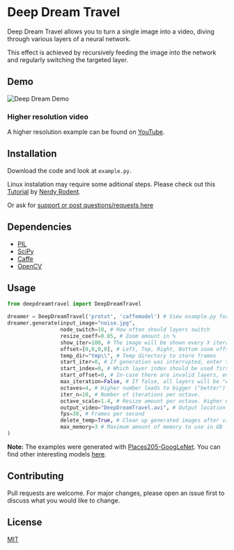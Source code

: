 # Deep Dream Travel

Deep Dream Travel allows you to turn a single image into a video, diving through various layers of a neural network.

This effect is achieved by recursively feeding the image into the network and regularly switching the targeted layer.

## Demo

![Deep Dream Demo](https://drive.google.com/uc?export=view&id=1sHDkmz13IQlp-M2KxSlwI6htXaL04wnH)

### Higher resolution video
A higher resolution example can be found on [YouTube](https://www.youtube.com/watch?v=VjcBpVmRm9Y).

## Installation
Download the code and look at `example.py`.

Linux instalation may require some aditional steps. Please check out this [Tutorial](https://www.youtube.com/watch?v=f1HLevIo0Z8) by [Nerdy Rodent](https://www.youtube.com/channel/UC4-5v-f-xKnbi1yaAuRSi_w).

Or ask for [support or post questions/requests here](https://hackcommunity.net/t/trippy-videos-with-deep-dream-travel)
## Dependencies

* [PIL](https://pillow.readthedocs.io/en/stable/)
* [SciPy](https://pypi.org/project/scipy/)
* [Caffe](https://caffe.berkeleyvision.org/)
* [OpenCV](https://pypi.org/project/opencv-python/)

## Usage

```python
from deepdreamtravel import DeepDreamTravel

dreamer = DeepDreamTravel('protxt', 'caffemodel') # View example.py for an example
dreamer.generate(input_image="noise.jpg",
                 node_switch=10, # How often should layers switch
                 resize_coeff=0.05, # Zoom amount in %
                 show_iter=100, # The image will be shown every X iterations
                 offset=[0,0,0,0], # Left, Top, Right, Bottom zoom offset
                 temp_dir="tmp\\", # Temp directory to store frames
                 start_iter=0, # If generation was interrupted, enter the next iteration here
                 start_index=0, # Which layer index should be used first. Also used when interruption occured
                 start_offset=0, # In-case there are invalid layers, enter the offset given by terminal output when interruption happened.
                 max_iteration=False, # If false, all layers will be "explored". Else set maximum number of iterations
                 octaves=4, # Higher number leads to bigger ("better") visuals. Takes significantly more time to generate! Lower number in-case of errors with small images.
                 iter_n=10, # Number of iterations per octave.
                 octave_scale=1.4, # Resize amount per octave. Higher number leads to higher dream states.
                 output_video="DeepDreamTravel.avi", # Output location and name. Don't forget to end with .avi!
                 fps=30, # Frames per second
                 delete_temp=True, # Clean up generated images after video was generated?
                 max_memory=3 # Maximum amount of memory to use in GB
)
```
**Note:** The examples were generated with [Places205-GoogLeNet](http://places.csail.mit.edu/downloadCNN.html). You can find other interesting models [here](https://github.com/BVLC/caffe/wiki/Model-Zoo).

## Contributing
Pull requests are welcome. For major changes, please open an issue first to discuss what you would like to change.

## License
[MIT](https://choosealicense.com/licenses/mit/)
